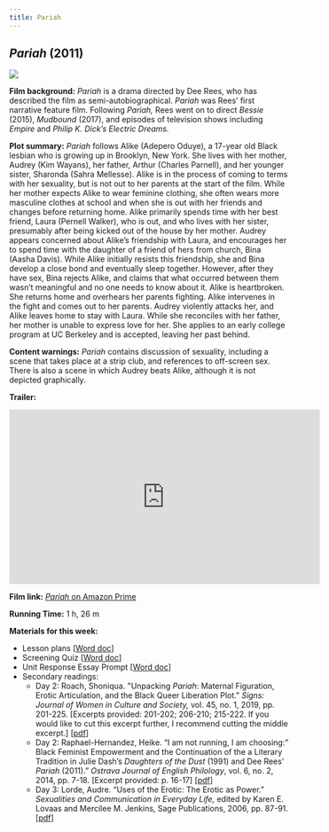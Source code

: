 ```yaml
---
title: Pariah
---
```

## *Pariah* (2011)

<a href="https://m.media-amazon.com/images/M/MV5BMTM1MTQyNTY3NV5BMl5BanBnXkFtZTcwODk0ODk2Ng@@._V1_.jpg">
<img src="https://m.media-amazon.com/images/M/MV5BMTM1MTQyNTY3NV5BMl5BanBnXkFtZTcwODk0ODk2Ng@@._V1_.jpg" class="poster">
</a>

**Film background:** *Pariah* is a drama directed by Dee Rees, who has described the film as semi-autobiographical. *Pariah* was Rees’ first narrative feature film. Following *Pariah,* Rees went on to direct *Bessie* (2015), *Mudbound* (2017), and episodes of television shows including *Empire* and *Philip K. Dick’s Electric Dreams.*

**Plot summary:** *Pariah* follows Alike (Adepero Oduye), a 17-year old Black lesbian who is growing up in Brooklyn, New York. She lives with her mother, Audrey (Kim Wayans), her father, Arthur (Charles Parnell), and her younger sister, Sharonda (Sahra Mellesse). Alike is in the process of coming to terms with her sexuality, but is not out to her parents at the start of the film. While her mother expects Alike to wear feminine clothing, she often wears more masculine clothes at school and when she is out with her friends and changes before returning home. Alike primarily spends time with her best friend, Laura (Pernell Walker), who is out, and who lives with her sister, presumably after being kicked out of the house by her mother. Audrey appears concerned about Alike’s friendship with Laura, and encourages her to spend time with the daughter of a friend of hers from church, Bina (Aasha Davis). While Alike initially resists this friendship, she and Bina develop a close bond and eventually sleep together. However, after they have sex, Bina rejects Alike, and claims that what occurred between them wasn’t meaningful and no one needs to know about it. Alike is heartbroken. She returns home and overhears her parents fighting. Alike intervenes in the fight and comes out to her parents. Audrey violently attacks her, and Alike leaves home to stay with Laura. While she reconciles with her father, her mother is unable to express love for her. She applies to an early college program at UC Berkeley and is accepted, leaving her past behind.

**Content warnings:** *Pariah* contains discussion of sexuality, including a scene that takes place at a strip club, and references to off-screen sex. There is also a scene in which Audrey beats Alike, although it is not depicted graphically.

**Trailer:**
<div class="video-container">
<iframe width="560" height="315" src="https://www.youtube.com/embed/rbBiTlGhrPY" frameborder="0" allow="accelerometer; autoplay; clipboard-write; encrypted-media; gyroscope; picture-in-picture" allowfullscreen></iframe>
</div>

**Film link:** [*Pariah* on Amazon Prime](https://www.amazon.com/Pariah-Adepero-Oduye/dp/B007RNXXSE)

**Running Time:** 1 h, 26 m

**Materials for this week:**
* Lesson plans [<a href="/modules/unit 2: drama/Pariah LP.docx" download>Word doc</a>]
* Screening Quiz [<a href="/modules/unit 2: drama/Pariah Quiz.docx" download>Word doc</a>]
* Unit Response Essay Prompt [<a href="/modules/unit 2: drama/Unit Response Essay.docx" download>Word doc</a>]
* Secondary readings:
    * Day 2: Roach, Shoniqua. "Unpacking *Pariah*: Maternal Figuration, Erotic Articulation, and the Black Queer Liberation Plot." *Signs: Journal of Women in Culture and Society,* vol. 45, no. 1, 2019, pp. 201-225. [Excerpts provided: 201-202; 206-210; 215-222. If you would like to cut this excerpt further, I recommend cutting the middle excerpt.] [<a href="/modules/unit 2: drama/Unpacking Pariah.pdf" download>pdf</a>]
    * Day 2: Raphael-Hernandez, Heike. “I am not running, I am choosing:” Black Feminist Empowerment and the Continuation of the a Literary Tradition in Julie Dash’s *Daughters of the Dust* (1991) and Dee Rees’ *Pariah* (2011).” *Ostrava Journal of English Philology*, vol. 6, no. 2, 2014, pp. 7-18. [Excerpt provided: p. 16-17] [<a href="/modules/unit 2: drama/Pariah I Am Not Running.pdf" download>pdf</a>]
    * Day 3: Lorde, Audre. “Uses of the Erotic: The Erotic as Power.” *Sexualities and Communication in Everyday Life,* edited by Karen E. Lovaas and Mercilee M. Jenkins, Sage Publications, 2006, pp. 87-91. [<a href="/modules/unit 2: drama/The Uses of the Erotic.pdf" download>pdf</a>]
